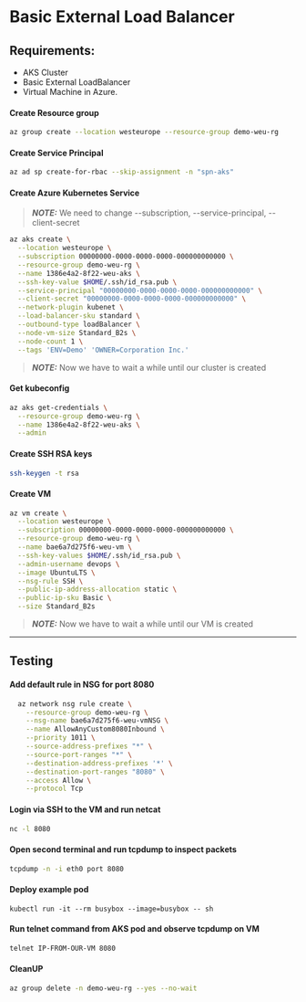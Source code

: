 # Basic External Load Balancer

## Requirements:

* AKS Cluster
* Basic External LoadBalancer
* Virtual Machine in Azure.

#### Create Resource group

```bash
az group create --location westeurope --resource-group demo-weu-rg
```

#### Create Service Principal

```bash
az ad sp create-for-rbac --skip-assignment -n "spn-aks"
```

#### Create Azure Kubernetes Service

> **_NOTE:_** We need to change --subscription, --service-principal, --client-secret

```bash
az aks create \
  --location westeurope \
  --subscription 00000000-0000-0000-0000-000000000000 \
  --resource-group demo-weu-rg \
  --name 1386e4a2-8f22-weu-aks \
  --ssh-key-value $HOME/.ssh/id_rsa.pub \
  --service-principal "00000000-0000-0000-0000-000000000000" \
  --client-secret "00000000-0000-0000-0000-000000000000" \
  --network-plugin kubenet \
  --load-balancer-sku standard \
  --outbound-type loadBalancer \
  --node-vm-size Standard_B2s \
  --node-count 1 \
  --tags 'ENV=Demo' 'OWNER=Corporation Inc.'
```

> **_NOTE:_** Now we have to wait a while until our cluster is created

#### Get kubeconfig
```bash
az aks get-credentials \
  --resource-group demo-weu-rg \
  --name 1386e4a2-8f22-weu-aks \
  --admin
```
#### Create SSH RSA keys
```bash
ssh-keygen -t rsa
```
#### Create VM
```bash
az vm create \
  --location westeurope \
  --subscription 00000000-0000-0000-0000-000000000000 \
  --resource-group demo-weu-rg \
  --name bae6a7d275f6-weu-vm \
  --ssh-key-values $HOME/.ssh/id_rsa.pub \
  --admin-username devops \
  --image UbuntuLTS \
  --nsg-rule SSH \
  --public-ip-address-allocation static \
  --public-ip-sku Basic \
  --size Standard_B2s
```
> **_NOTE:_** Now we have to wait a while until our VM is created
---
## Testing
#### Add default rule in NSG for port 8080
```bash
  az network nsg rule create \
    --resource-group demo-weu-rg \
    --nsg-name bae6a7d275f6-weu-vmNSG \
    --name AllowAnyCustom8080Inbound \
    --priority 1011 \
    --source-address-prefixes "*" \
    --source-port-ranges "*" \
    --destination-address-prefixes '*' \
    --destination-port-ranges "8080" \
    --access Allow \
    --protocol Tcp 
```
#### Login via SSH to the VM and run netcat

```bash
nc -l 8080
```
#### Open second terminal and run tcpdump to inspect packets 
```bash
tcpdump -n -i eth0 port 8080
```
#### Deploy example pod
```
kubectl run -it --rm busybox --image=busybox -- sh
``` 
#### Run telnet command from AKS pod and observe tcpdump on VM
```bash
telnet IP-FROM-OUR-VM 8080
```
#### CleanUP
```bash
az group delete -n demo-weu-rg --yes --no-wait
```